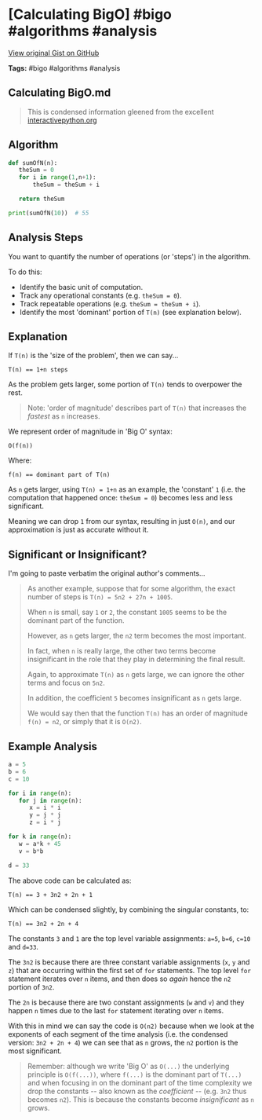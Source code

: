 # [Calculating BigO] #bigo #algorithms #analysis

[View original Gist on GitHub](https://gist.github.com/Integralist/fb0f19802a7021fbdefae39c6de9fc3b)

**Tags:** #bigo #algorithms #analysis

## Calculating BigO.md

> This is condensed information gleened from the excellent [interactivepython.org](http://interactivepython.org/runestone/static/pythonds/AlgorithmAnalysis/BigONotation.html)

## Algorithm

```py
def sumOfN(n):
   theSum = 0
   for i in range(1,n+1):
       theSum = theSum + i

   return theSum

print(sumOfN(10))  # 55
```

## Analysis Steps

You want to quantify the number of operations (or 'steps') in the algorithm.

To do this:

* Identify the basic unit of computation.
* Track any operational constants (e.g. `theSum = 0`).
* Track repeatable operations (e.g. `theSum = theSum + i`).
* Identify the most 'dominant' portion of `T(n)` (see explanation below).

## Explanation

If `T(n)` is the 'size of the problem', then we can say...

```
T(n) == 1+n steps
```

As the problem gets larger, some portion of `T(n)` tends to overpower the rest.

> Note: 'order of magnitude' describes part of `T(n)` that increases the _fastest_ as `n` increases.

We represent order of magnitude in 'Big O' syntax:

```
O(f(n))
```

Where:

```
f(n) == dominant part of T(n)
```

As `n` gets larger, using `T(n) = 1+n` as an example, the 'constant' `1` (i.e. the computation that happened once: `theSum = 0`) becomes less and less significant.

Meaning we can drop `1` from our syntax, resulting in just `O(n)`, and our approximation is just as accurate without it.

## Significant or Insignificant?

I'm going to paste verbatim the original author's comments...

> As another example, suppose that for some algorithm, the exact number of steps is `T(n) = 5n2 + 27n + 1005`. 
> 
> When `n` is small, say `1` or `2`, the constant `1005` seems to be the dominant part of the function. 
> 
> However, as `n` gets larger, the `n2` term becomes the most important. 
> 
> In fact, when `n` is really large, the other two terms become insignificant in the role that they play in determining the final result. 
> 
> Again, to approximate `T(n)` as `n` gets large, we can ignore the other terms and focus on `5n2`. 
> 
> In addition, the coefficient `5` becomes insignificant as `n` gets large. 
> 
> We would say then that the function `T(n)` has an order of magnitude `f(n) = n2`, or simply that it is `O(n2)`.

## Example Analysis

```py
a = 5
b = 6
c = 10

for i in range(n):
   for j in range(n):
      x = i * i
      y = j * j
      z = i * j

for k in range(n):
   w = a*k + 45
   v = b*b

d = 33
```

The above code can be calculated as:

```
T(n) == 3 + 3n2 + 2n + 1
```

Which can be condensed slightly, by combining the singular constants, to:

```
T(n) == 3n2 + 2n + 4
```

The constants `3` and `1` are the top level variable assignments: `a=5`, `b=6`, `c=10` and `d=33`.

The `3n2` is because there are three constant variable assignments (`x`, `y` and `z`) that are occurring within the first set of `for` statements. The top level `for` statement iterates over `n` items, and then does so _again_ hence the `n2` portion of `3n2`.

The `2n` is because there are two constant assignments (`w` and `v`) and they happen `n` times due to the last `for` statement iterating over `n` items.

With this in mind we can say the code is `O(n2)` because when we look at the exponents of each segment of the time analysis (i.e. the condensed version: `3n2 + 2n + 4`) we can see that as `n` grows, the `n2` portion is the most significant.

> Remember: although we write 'Big O' as `O(...)` the underlying principle is `O(f(...))`, where `f(...)` is the dominant part of `T(...)` and when focusing in on the dominant part of the time complexity we drop the constants -- also known as the _coefficient_ -- (e.g. `3n2` thus becomes `n2`). This is because the constants become _insignificant_ as `n` grows.

